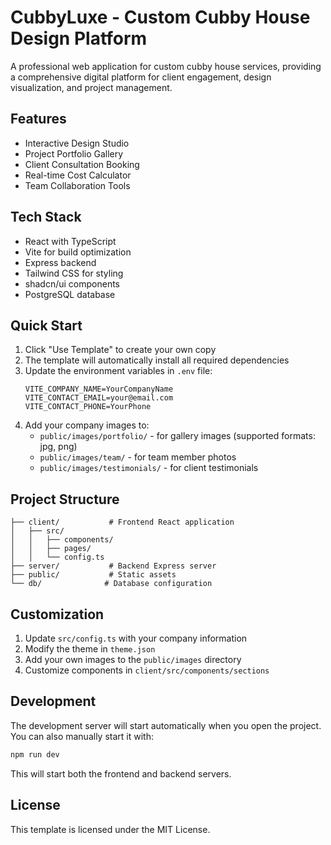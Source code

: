 # CubbyLuxe - Custom Cubby House Design Platform

A professional web application for custom cubby house services, providing a comprehensive digital platform for client engagement, design visualization, and project management.

## Features

- Interactive Design Studio
- Project Portfolio Gallery
- Client Consultation Booking
- Real-time Cost Calculator
- Team Collaboration Tools

## Tech Stack

- React with TypeScript
- Vite for build optimization
- Express backend
- Tailwind CSS for styling
- shadcn/ui components
- PostgreSQL database

## Quick Start

1. Click "Use Template" to create your own copy
2. The template will automatically install all required dependencies
3. Update the environment variables in `.env` file:
   ```env
   VITE_COMPANY_NAME=YourCompanyName
   VITE_CONTACT_EMAIL=your@email.com
   VITE_CONTACT_PHONE=YourPhone
   ```
4. Add your company images to:
   - `public/images/portfolio/` - for gallery images (supported formats: jpg, png)
   - `public/images/team/` - for team member photos
   - `public/images/testimonials/` - for client testimonials

## Project Structure

```
├── client/           # Frontend React application
│   ├── src/
│   │   ├── components/
│   │   ├── pages/
│   │   └── config.ts
├── server/           # Backend Express server
├── public/           # Static assets
└── db/              # Database configuration
```

## Customization

1. Update `src/config.ts` with your company information
2. Modify the theme in `theme.json`
3. Add your own images to the `public/images` directory
4. Customize components in `client/src/components/sections`

## Development

The development server will start automatically when you open the project. You can also manually start it with:

```bash
npm run dev
```

This will start both the frontend and backend servers.

## License

This template is licensed under the MIT License.